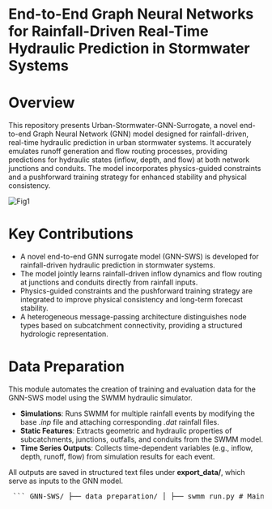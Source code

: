 # End-to-End Graph Neural Networks for Rainfall-Driven Real-Time Hydraulic Prediction in Stormwater Systems

# Overview
This repository presents Urban-Stormwater-GNN-Surrogate, a novel end-to-end Graph Neural Network (GNN) model designed for rainfall-driven, real-time hydraulic prediction in urban stormwater systems. It accurately emulates runoff generation and flow routing processes, providing predictions for hydraulic states (inflow, depth, and flow) at both network junctions and conduits. The model incorporates physics-guided constraints and a pushforward training strategy for enhanced stability and physical consistency.

![Fig1](https://github.com/user-attachments/assets/1dd2b933-4ffe-485a-9bae-762dc68b713b)


# Key Contributions
- A novel end-to-end GNN surrogate model (GNN-SWS) is developed for rainfall-driven hydraulic prediction in stormwater systems.
- The model jointly learns rainfall-driven inflow dynamics and flow routing at junctions and conduits directly from rainfall inputs.
- Physics-guided constraints and the pushforward training strategy are integrated to improve physical consistency and long-term forecast stability.
- A heterogeneous message-passing architecture distinguishes node types based on subcatchment connectivity, providing a structured hydrologic representation.


# Data Preparation
This module automates the creation of training and evaluation data for the GNN-SWS model using the SWMM hydraulic simulator.

- **Simulations**: Runs SWMM for multiple rainfall events by modifying the base *.inp* file and attaching corresponding *.dat* rainfall files.
- **Static Features**: Extracts geometric and hydraulic properties of subcatchments, junctions, outfalls, and conduits from the SWMM model.
- **Time Series Outputs**: Collects time-dependent variables (e.g., inflow, depth, runoff, flow) from simulation results for each event.
  
All outputs are saved in structured text files under **export_data/**, which serve as inputs to the GNN model.

<pre> ``` GNN-SWS/ ├── data_preparation/ │ ├── swmm_run.py # Main script to run SWMM and extract data │ ├── swmm_utils.py # Supporting utilities for simulation and parsing │ └── rainfall_data/ # Input .dat files for rainfall events │ ├── export_data/ # Generated outputs from data_preparation/ │ ├── constant_features/ # Static geometry + hydraulic features │ └── time_series/ # Dynamic simulation outputs (depth, flow, etc.) ``` </pre>
